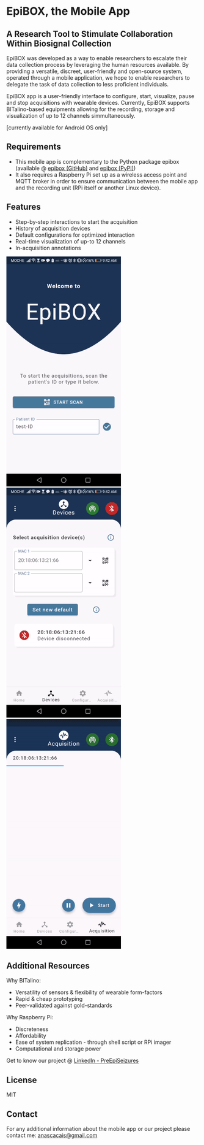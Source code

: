 # EpiBOX, the Mobile App
## A Research Tool to Stimulate Collaboration Within Biosignal Collection

EpiBOX was developed as a way to enable researchers to escalate their data collection process by leveraging the human resources available. By providing a versatile, discreet, user-friendly and open-source system, operated through a mobile application, we hope to enable researchers to delegate the task of data collection to less proficient individuals.

EpiBOX app is a user-friendly interface to configure, start, visualize, pause and stop acquisitions with wearable devices. Currently, EpiBOX supports BITalino-based equipments allowing for the recording, storage and visualization of up to 12 channels simmultaneously. 

[currently available for Android OS only]

## Requirements
- This mobile app is complementary to the Python package epibox (available @ [epibox (GitHub)](https://github.com/anascacais/epibox) and [epibox (PyPI)](https://pypi.org/project/epibox/))
- It also requires a Raspberry Pi set up as a wireless access point and MQTT broker in order to ensure communication between the mobile app and the recording unit (RPi itself or another Linux device).

## Features

- Step-by-step interactions to start the acquisition
- History of acquisition devices
- Default configurations for optimized interaction
- Real-time visualization of up-to 12 channels
- In-acquisition annotations

![](images/intro-resized.gif) ![](images/conf-resized.gif) ![](images/acquisition-resized.gif)

## Additional Resources

Why BITalino: 
 - Versatility of sensors & flexibility of wearable form-factors
 - Rapid & cheap prototyping
 - Peer-validated against gold-standards

Why Raspberry Pi:
 - Discreteness
 - Affordability 
 - Ease of system replication - through shell script or RPi imager
 - Computational and storage power

Get to know our project @ [LinkedIn - PreEpiSeizures](https://www.linkedin.com/feed/update/urn:li:activity:6787017108631941120/)



## License

MIT

## Contact

For any additional information about the mobile app or our project please contact me: anascacais@gmail.com
